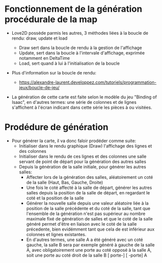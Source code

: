 # Fonctionnement de la génération procédurale de la map

- Love2D possède parmis les autres, 3 méthodes liées à la boucle de rendu: draw, update et load

	- Draw sert dans la boucle de rendu à la gestion de l'affichage
	- Update, sert dans la boucle à l'intervale d'affichage, exprimée notamment en DeltaTime
	- Load, sert quand à lui à l'initialisation de la boucle

- Plus d'information sur la boucle de rendu:
	- https://alexandre-laurent.developpez.com/tutoriels/programmation-jeux/boucle-de-jeu/
- La génération de cette carte est faite selon le modèle du jeu "Binding of Isaac", en d'autres termes: une série de colonnes et de lignes s'affichent à l'écran indicant dans cette série les pièces à ou visitées.

# Prodédure de génération

- Pour générer la carte, il va donc faloir prodéder comme suite:
	- Initialiser dans le rendu graphique (Draw) l'affichage des lignes et des colonnes
	- Initialiser dans le rendu de ces lignes et des colonnes une salle servant de point de départ pour la génération des autres salles
	- Depuis la génération de la salle initiale, pour générer les autres salles:
		- Affecter lors de la génération des salles, aléatoirement un coté de la salle (Haut, Bas, Gauche, Droite)
		- Une fois le coté affecté à la salle de départ, générer les autres salles depuis la position de la salle de départ, en regardant le coté et la position de la salle
		- Générer la nouvelle salle depuis une valeur aléatoire liée à la position de la salle précédente et du coté de la salle, tant que l'ensemble de la génération n'est pas supérieur au nombre maximale fixé de génération de salles et que le coté de la salle généré permet d'être en liaison avec le coté de la salle précedente, bien evidémment tant que cela de est inférieur aux colonnes et lignes existantes.
		- En d'autres termes, une salle A a été généré avec un coté gauche, la salle B sera par exemple généré à gauche de la salle A, avec obligatoirement une porte au coté opposé à la salle A, soit une porte au coté droit de la salle B [ porte-] [ -porte] A